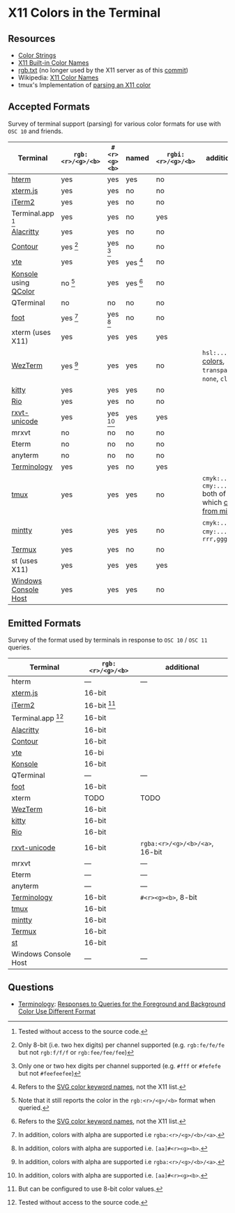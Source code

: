 # X11 Colors in the Terminal

## Resources
* [Color Strings](https://www.x.org/releases/current/doc/libX11/libX11/libX11.html#Color_Strings)
* [X11 Built-in Color Names](https://gitlab.freedesktop.org/xorg/xserver/blob/master/os/oscolor.c)
* [rgb.txt](https://gitlab.freedesktop.org/xorg/app/rgb/-/blob/master/rgb.txt) (no longer used by the X11 server as of this [commit](https://gitlab.freedesktop.org/xorg/xserver/-/commit/dda10c9066a660b647384179f82e1da8e063264f))
* Wikipedia: [X11 Color Names](https://en.wikipedia.org/wiki/X11_color_names)
* tmux's Implementation of [parsing an X11 color](https://github.com/tmux/tmux/blob/b79e28b2c30e7ef9b1f7ec6233eeb70a1a177231/colour.c#L965)

## Accepted Formats
Survey of terminal support (parsing) for various color formats for use with `OSC 10` and friends.

| Terminal                              | `rgb:<r>/<g>/<b>` | `#<r><g><b>` | named      | `rgbi:<r>/<g>/<b>` | additional                                              |
|---------------------------------------|-------------------|--------------|------------|--------------------|---------------------------------------------------------|
| [hterm][hterm-src]                    | yes               | yes          | yes        | no                 |                                                         |
| [xterm.js][xterm.js-src]              | yes               | yes          | no         | no                 |                                                         |
| [iTerm2][iterm2-src]                  | yes               | yes          | no         | no                 |                                                         |
| Terminal.app [^closed-source]         | yes               | yes          | no         | yes                |                                                         |
| [Alacritty][alacritty-src]            | yes               | yes          | no         | no                 |                                                         |
| [Contour][contour-src]                | yes [^8bit]       | yes [^2]     | no         | no                 |                                                         |
| [vte][vte-src]                        | yes               | yes          | yes [^svg] | no                 |                                                         |
| [Konsole][konsole-src] using [QColor] | no [^4]           | yes          | yes [^svg] | no                 |                                                         |
| QTerminal                             | no                | no           | no         | no                 |                                                         |
| [foot][foot-src]                      | yes [^5]          | yes [^6]     | no         | no                 |                                                         |
| xterm (uses X11)                      | yes               | yes          | yes        | yes                |                                                         |
| [WezTerm][wezterm-src]                | yes [^5]          | yes          | yes        | no                 | `hsl:...`, [css colors], `transparent`, `none`, `clear` |
| [kitty][kitty-src]                    | yes               | yes          | yes        | no                 |                                                         |
| [Rio][rio-src]                        | yes               | yes          | no         | no                 |                                                         |
| [rxvt-unicode][rxvt-src]              | yes               | yes [^6]     | yes        | yes                |                                                         |
| mrxvt                                 | no                | no           | no         | no                 |                                                         |
| Eterm                                 | no                | no           | no         | no                 |                                                         |
| anyterm                               | no                | no           | no         | no                 |                                                         |
| [Terminology][terminology-src]        | yes               | yes          | no         | yes                |                                                         |
| [tmux][tmux-src]                      | yes               | yes          | yes        | no                 | `cmyk:..`, `cmy:...` both of which [come from mintty]   |
| [mintty][mintty-src]                  | yes               | yes          | yes        | no                 | `cmyk:..`, `cmy:...`, `rrr,ggg,bbb`                     |
| [Termux][termux-src]                  | yes               | yes          | no         | no                 |                                                         |
| st (uses X11)                         | yes               | yes          | yes        | yes                |                                                         |
| [Windows Console Host][conhost-src]   | yes               | yes          | yes        | no                 |                                                         |

## Emitted Formats
Survey of the format used by terminals in response to `OSC 10` / `OSC 11` queries.

| Terminal                         | `rgb:<r>/<g>/<b>` | additional                     |
|----------------------------------|-------------------|--------------------------------|
| hterm                            | —                 | —                              |
| [xterm.js][xterm.js-src-2]       | 16-bit            |                                |
| [iTerm2][iterm2-src-2]           | 16-bit [^8]       |                                |
| Terminal.app [^closed-source]    | 16-bit            |                                |
| [Alacritty][alacritty-src-2]     | 16-bit            |                                |
| [Contour][contour-src-2]         | 16-bit            |                                |
| [vte][vte-src-2]                 | 16-bi             |                                |
| [Konsole][konsole-src-2]         | 16-bit            |                                |
| QTerminal                        | —                 | —                              |
| [foot][foot-src-2]               | 16-bit            |                                |
| xterm                            | TODO              | TODO                           |
| [WezTerm][wezterm-src-2]         | 16-bit            |                                |
| [kitty][kitty-src-2]             | 16-bit            |                                |
| [Rio][rio-src-2]                 | 16-bit            |                                |
| [rxvt-unicode][rxvt-src]         | 16-bit            | `rgba:<r>/<g>/<b>/<a>`, 16-bit |
| mrxvt                            | —                 | —                              |
| Eterm                            | —                 | —                              |
| anyterm                          | —                 | —                              |
| [Terminology][terminology-src-2] | 16-bit            | `#<r><g><b>`, 8-bit            |
| [tmux][tmux-src-2]               | 16-bit            |                                |
| [mintty][mintty-src-2]           | 16-bit            |                                |
| [Termux][termux-src-2]           | 16-bit            |                                |
| [st][st-src-2]                   | 16-bit            |                                |
| Windows Console Host             | —                 | —                              |

[^8bit]: Only 8-bit (i.e. two hex digits) per channel supported (e.g. `rgb:fe/fe/fe` but not `rgb:f/f/f` or `rgb:fee/fee/fee`)
[^2]: Only one or two hex digits per channel supported (e.g. `#fff` or `#fefefe` but not `#feefeefee`)
[^svg]: Refers to the [SVG color keyword names], not the X11 list.
[^4]: Note that it still reports the color in the `rgb:<r>/<g>/<b>` format when queried.
[^5]: In addition, colors with alpha are supported i.e `rgba:<r>/<g>/<b>/<a>`.
[^6]: In addition, colors with alpha are supported i.e. `[aa]#<r><g><b>`.
[^closed-source]: Tested without access to the source code.
[^8]: But can be configured to use 8-bit color values.

[hterm-src]: https://chromium.googlesource.com/apps/libapps/+/HEAD/libdot/js/lib_colors.js#175
[xterm.js-src]: https://github.com/xtermjs/xterm.js/blob/9ec9dca5f8ca8e1f107f7cf4c8a545672e8f69c4/src/common/input/XParseColor.ts#L23
[iterm2-src]: https://github.com/gnachman/iTerm2/blob/691fd5dd8c7dd7606becee320ece1648152af6c0/sources/VT100Terminal.m#L3729
[alacritty-src]: https://github.com/alacritty/vte/blob/ed51aa19b7ad060f62a75ec55ebb802ced850b1a/src/ansi.rs#L184
[contour-src]: https://github.com/contour-terminal/contour/blob/521b1408600951b63b285ff459f6fc6e9fbf6806/src/vtbackend/Color.cpp#L132
[konsole-src]: https://invent.kde.org/utilities/konsole/-/blob/0880a2137be8907ec06ba96918753735790c02fc/src/session/Session.cpp#L617
[QColor]: https://github.com/qt/qtbase/blob/e146d835a69d57748bf2978cf5134ac5d86d81cf/src/gui/painting/qcolor.cpp#L980
[SVG color keyword names]: https://www.w3.org/TR/SVG11/types.html#ColorKeywords
[foot-src]: https://codeberg.org/dnkl/foot/src/commit/5f41eb798b639774d5cb2a7656fbaf4c61a16352/osc.c#L711
[wezterm-src]: https://github.com/wez/wezterm/blob/889f8a9cd71a2b3552f28f6d1864aa3cd9461fdf/color-types/src/lib.rs#L657
[css colors]: https://docs.rs/csscolorparser/latest/csscolorparser/
[kitty-src]: https://github.com/kovidgoyal/kitty/blob/3c19b6f734349249c014c97324011217eae63867/kitty/rgb.py#L60
[rio-src]: https://github.com/raphamorim/rio/blob/be139e9e847d4c967086a88dde951a32c2464aed/rio-backend/src/performer/handler.rs#L39
[rxvt-src]: http://cvs.schmorp.de/rxvt-unicode/src/command.C?view=markup#l3440
<!-- rxvt source code hint: look at process_color_seq -->
[tmux-src]: https://github.com/tmux/tmux/blob/b79e28b2c30e7ef9b1f7ec6233eeb70a1a177231/colour.c#L965
[terminology-src]: https://git.enlightenment.org/enlightenment/terminology/src/commit/3c967f3379b71e6c563e917784afe96470b75259/src/bin/termptyesc.c#L4022
[mintty-src]: https://github.com/mintty/mintty/blob/b9384e0cdf999be0b5ba4b7fc2f74eda0080bdc1/wiki/Tips.md#changing-colours
[come from mintty]: https://github.com/tmux/tmux/issues/2567
[mintty-src-2]: https://github.com/mintty/mintty/blob/b9384e0cdf999be0b5ba4b7fc2f74eda0080bdc1/src/termout.c#L4048
[xterm.js-src-2]: https://github.com/xtermjs/xterm.js/blob/9ec9dca5f8ca8e1f107f7cf4c8a545672e8f69c4/src/common/input/XParseColor.ts#L77
[iterm2-src-2]: https://github.com/gnachman/iTerm2/blob/b202da066446e3e3875c3daeb4bcad8327338364/sources/VT100Output.m#L1136C37-L1136C57
[alacritty-src-2]: https://github.com/alacritty/alacritty/blob/fe88aaa0855283d689dc41d531db916404ef9c51/alacritty_terminal/src/term/mod.rs#L1644
[contour-src-2]: https://github.com/contour-terminal/contour/blob/521b1408600951b63b285ff459f6fc6e9fbf6806/src/vtbackend/Sequencer.h#L96
[konsole-src-2]: https://invent.kde.org/utilities/konsole/-/blob/882291ad3bf14f719dca9d4694ed1b609447371c/src/session/Session.cpp#L888
[foot-src-2]: https://codeberg.org/dnkl/foot/src/commit/5f41eb798b639774d5cb2a7656fbaf4c61a16352/osc.c#L698
[rio-src-2]: https://github.com/raphamorim/rio/blob/be139e9e847d4c967086a88dde951a32c2464aed/rio-backend/src/crosswords/mod.rs#L1389
[wezterm-src-2]: https://github.com/wez/wezterm/blob/889f8a9cd71a2b3552f28f6d1864aa3cd9461fdf/termwiz/src/color.rs#L132
[kitty-src-2]: https://github.com/kovidgoyal/kitty/blob/a0424bf1bd7187fe6017ec118c3c9318e8b28920/kitty/window.py#L1176
[terminology-src-2]: https://git.enlightenment.org/enlightenment/terminology/src/commit/3c967f3379b71e6c563e917784afe96470b75259/src/bin/termptyesc.c#L4290
[terminology-src-3]: https://git.enlightenment.org/enlightenment/terminology/src/commit/3c967f3379b71e6c563e917784afe96470b75259/src/bin/termptyesc.c#L4245
[tmux-src-2]: https://github.com/tmux/tmux/blob/b79e28b2c30e7ef9b1f7ec6233eeb70a1a177231/input.c#L2556
[termux-src]: https://github.com/termux/termux-app/blob/8e3a8980a849046adbd4156741e1d84047ee1df6/terminal-emulator/src/main/java/com/termux/terminal/TerminalColors.java#L37
[termux-src-2]: https://github.com/termux/termux-app/blob/8e3a8980a849046adbd4156741e1d84047ee1df6/terminal-emulator/src/main/java/com/termux/terminal/TerminalEmulator.java#L1978
[st-src-2]: https://git.suckless.org/st/file/st.c.html#l1860
<!-- st source code hint: look for the function osc_color_response -->
[conhost-src]: https://github.com/microsoft/terminal/blob/d2bd18735edfcf51046fadba14f85b5cf78d7112/src/types/utils.cpp#L161
[vte-src]: https://gitlab.gnome.org/GNOME/vte/-/blob/86074ccede977bf2a594b781821c4a80c0343872/src/vtetypes.cc#L48
[vte-src-2]: https://gitlab.gnome.org/GNOME/vte/-/blob/86074ccede977bf2a594b781821c4a80c0343872/src/vteseq.cc#L1388


## Questions
* [Terminology]: [Responses to Queries for the Foreground and Background Color Use Different Format][terminology-issue]

[terminology]: https://git.enlightenment.org/enlightenment/terminology
[terminology-issue]: https://git.enlightenment.org/enlightenment/terminology/issues/14
